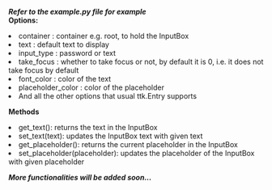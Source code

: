 **_Refer to the example.py file for example<br>_**
**Options:<br>**
<li>container : container e.g. root, to hold the InputBox</li>
<li>text : default text to display</li>
<li>input_type : password or text</li>
<li>take_focus : whether to take focus or not, by default it is 0, i.e. it does not take focus by default</li>
<li>font_color : color of the text</li>
<li>placeholder_color : color of the placeholder</li>
<li> And all the other options that usual ttk.Entry supports </li>

**Methods**
<li>get_text(): returns the text in the InputBox</li>
<li>set_text(text): updates the InputBox text with given text</li>
<li>get_placeholder(): returns the current placeholder in the InputBox</li>
<li>set_placeholder(placeholder): updates the placeholder of the InputBox with given placeholder</li>

**_More functionalities will be added soon..._**